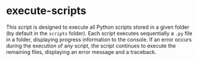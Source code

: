 # execute-scripts

This script is designed to execute all Python scripts stored in a given folder (by default in the `scripts` folder). Each script executes sequentially a `.py` file in a folder, displaying progress information to the console. If an error occurs during the execution of any script, the script continues to execute the remaining files, displaying an error message and a traceback.
